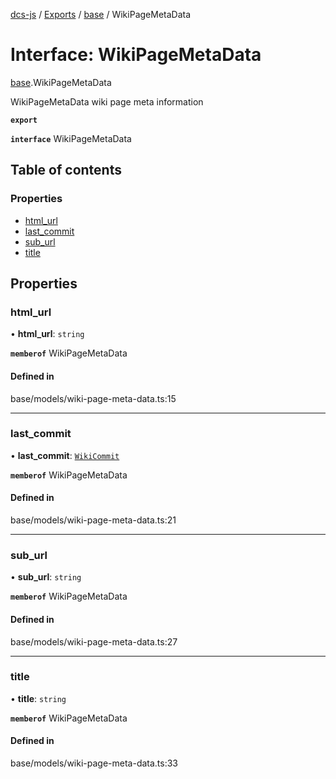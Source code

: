 [dcs-js](../README.md) / [Exports](../modules.md) / [base](../modules/base.md) / WikiPageMetaData

# Interface: WikiPageMetaData

[base](../modules/base.md).WikiPageMetaData

WikiPageMetaData wiki page meta information

**`export`**

**`interface`** WikiPageMetaData

## Table of contents

### Properties

- [html\_url](base.WikiPageMetaData.md#html_url)
- [last\_commit](base.WikiPageMetaData.md#last_commit)
- [sub\_url](base.WikiPageMetaData.md#sub_url)
- [title](base.WikiPageMetaData.md#title)

## Properties

### <a id="html_url" name="html_url"></a> html\_url

• **html\_url**: `string`

**`memberof`** WikiPageMetaData

#### Defined in

base/models/wiki-page-meta-data.ts:15

___

### <a id="last_commit" name="last_commit"></a> last\_commit

• **last\_commit**: [`WikiCommit`](base.WikiCommit.md)

**`memberof`** WikiPageMetaData

#### Defined in

base/models/wiki-page-meta-data.ts:21

___

### <a id="sub_url" name="sub_url"></a> sub\_url

• **sub\_url**: `string`

**`memberof`** WikiPageMetaData

#### Defined in

base/models/wiki-page-meta-data.ts:27

___

### <a id="title" name="title"></a> title

• **title**: `string`

**`memberof`** WikiPageMetaData

#### Defined in

base/models/wiki-page-meta-data.ts:33
